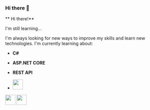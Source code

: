 ### Hi there 👋

** Hi there!**

I'm still learning...

I'm always looking for new ways to improve my skills and learn new technologies. I'm currently learning about:

* **C#**
* **ASP.NET CORE**
* **REST API**

* <img height="32" width="32" src="https://cdn.simpleicons.org/[ICON SLUG]" />
<img height="32" width="32" src="https://cdn.simpleicons.org/[ICON SLUG]/[COLOR]" />
<img height="32" width="32" src="https://cdn.simpleicons.org/[ICON SLUG]/[COLOR]/[DARK_MODE_COLOR]" />

